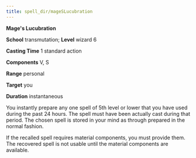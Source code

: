 ```yaml
---
title: spell_dir/mageSLucubration
---
```

 **Mage's Lucubration**

**School** transmutation; **Level** wizard 6

**Casting Time** 1 standard action

**Components** V, S

**Range** personal

**Target** you

**Duration** instantaneous

You instantly prepare any one spell of 5th level or lower that you have used during the past 24 hours. The spell must have been actually cast during that period. The chosen spell is stored in your mind as through prepared in the normal fashion.

If the recalled spell requires material components, you must provide them. The recovered spell is not usable until the material components are available.


